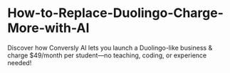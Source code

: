 # How-to-Replace-Duolingo-Charge-More-with-AI
Discover how Conversly AI lets you launch a Duolingo-like business &amp; charge $49/month per student—no teaching, coding, or experience needed!
